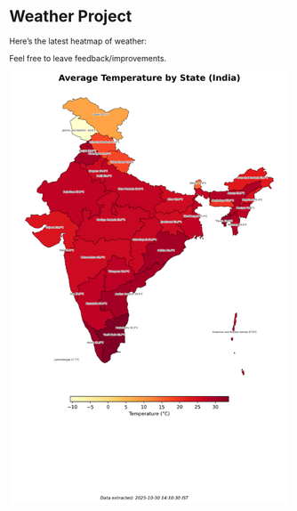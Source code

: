 # Weather Project

Here’s the latest heatmap of weather:

Feel free to leave feedback/improvements.

![India Heatmap](docs/assets/india_heatmap.png?v=032480)
